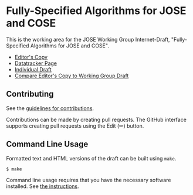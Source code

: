 # Fully-Specified Algorithms for JOSE and COSE

This is the working area for the JOSE Working Group Internet-Draft, "Fully-Specified Algorithms for JOSE and COSE".

* [Editor's Copy](https://selfissued.github.io/draft-ietf-jose-fully-specified-algorithms/#go.draft-ietf-jose-fully-specified-algorithms.html)
* [Datatracker Page](https://datatracker.ietf.org/doc/draft-jones-jose-fully-specified-algorithms)
* [Individual Draft](https://datatracker.ietf.org/doc/html/draft-jones-jose-fully-specified-algorithms)
* [Compare Editor's Copy to Working Group Draft](https://selfissued.github.io/draft-ietf-jose-fully-specified-algorithms/#go.draft-ietf-jose-fully-specified-algorithms.diff)


## Contributing

See the
[guidelines for contributions](https://github.com/selfissued/draft-ietf-jose-fully-specified-algorithms/blob/main/CONTRIBUTING.md).

Contributions can be made by creating pull requests.
The GitHub interface supports creating pull requests using the Edit (✏) button.


## Command Line Usage

Formatted text and HTML versions of the draft can be built using `make`.

```sh
$ make
```

Command line usage requires that you have the necessary software installed.  See
[the instructions](https://github.com/martinthomson/i-d-template/blob/main/doc/SETUP.md).

